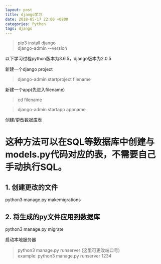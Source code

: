 ```yaml
---
layout: post
title: django学习
date: 2018-05-17 22:00 +0800
categories: Python
tags: django
---
```


<!--more-->

> pip3 install django  
> django-admin --version  

以下学习过程python版本为3.6.5，django版本为2.0.5  

新建一个django project  
> django-admin startproject filename  

新建一个app(先进入filename)
> cd filename  

>django-admin startapp appname  

创建/更改数据库表  

# 这种方法可以在SQL等数据库中创建与models.py代码对应的表，不需要自己手动执行SQL。

## 1. 创建更改的文件  
python3 manage.py makemigrations  

## 2. 将生成的py文件应用到数据库  
python3 manage.py migrate  

启动本地服务器  
> python3 manage.py runserver (这里可更改端口号)  
> example: python3 manage.py runserver 1234  
 

